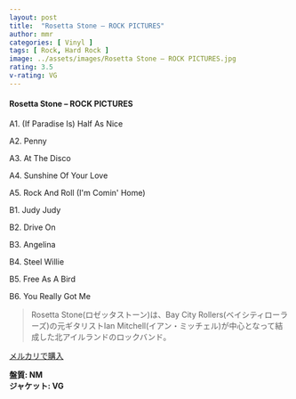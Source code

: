 ```yaml
---
layout: post
title:  "Rosetta Stone – ROCK PICTURES"
author: mmr
categories: [ Vinyl ]
tags: [ Rock, Hard Rock ]
image: ../assets/images/Rosetta Stone – ROCK PICTURES.jpg
rating: 3.5
v-rating: VG
---
```


#### Rosetta Stone – ROCK PICTURES

A1. (If Paradise Is) Half As Nice

A2. Penny

A3. At The Disco

A4. Sunshine Of Your Love

A5. Rock And Roll (I'm Comin' Home)

B1. Judy Judy

B2. Drive On

B3. Angelina

B4. Steel Willie

B5. Free As A Bird

B6. You Really Got Me

> Rosetta Stone(ロゼッタストーン)は、Bay City Rollers(ベイシティローラーズ)の元ギタリストIan Mitchell(イアン・ミッチェル)が中心となって結成した北アイルランドのロックバンド。

[メルカリで購入](https://jp.mercari.com/item/m83016536720)

<div class="mt-4 mb-4 d-flex align-items-center">
<strong class="mr-1">盤質: NM</strong>
</div>
<div class="mt-4 mb-4 d-flex align-items-center">
<strong class="mr-1">ジャケット: VG</strong>
</div>
